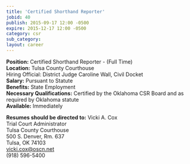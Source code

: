 ```yaml
---
title: 'Certified Shorthand Reporter'
jobid: 40
publish: 2015-09-17 12:00 -0500
expire: 2015-12-17 12:00 -0500
category: csr
sub_category: 
layout: career
---
```

<p><strong>Position:</strong> Certified Shorthand Reporter - (Full Time)<br>
<strong>Location:</strong> Tulsa County Courthouse <br>
Hiring Official: District Judge Caroline Wall, Civil Docket<br>
<strong>Salary:</strong> Pursuant to Statute<br>
<strong>Benefits:</strong> State Employment<br>
<strong>Necessary Qualifications:</strong> Certified by the Oklahoma CSR Board and as required by Oklahoma statute<br>
<strong>Available:</strong> Immediately  
</p>
<p><strong>Resumes should be directed to:</strong>
Vicki A. Cox<br>
Trial Court Administrator<br>
Tulsa County Courthouse<br>
500 S. Denver, Rm. 637<br>
Tulsa, OK  74103<br>
<a href="mailto:vicki.cox@oscn.net" target="_blank">vicki.cox@oscn.net</a> <br>
(918) 596-5400</p>